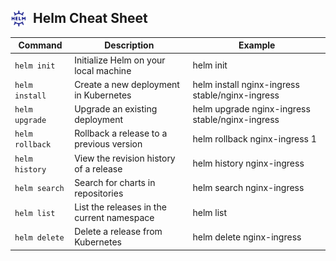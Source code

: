 ## Helm Cheat Sheet<img align="left" alt="Visual Studio Code" width="26px" src="../images/icons/helm.png" style="padding-right:10px;" /> 
Command | Description | Example 
--- | --- | --- 
`helm init` | Initialize Helm on your local machine | helm init
`helm install` | Create a new deployment in Kubernetes | helm install nginx-ingress stable/nginx-ingress
`helm upgrade` | Upgrade an existing deployment | helm upgrade nginx-ingress stable/nginx-ingress
`helm rollback` | Rollback a release to a previous version | helm rollback nginx-ingress 1
`helm history` | View the revision history of a release | helm history nginx-ingress
`helm search` | Search for charts in repositories | helm search nginx-ingress
`helm list` | List the releases in the current namespace | helm list
`helm delete` | Delete a release from Kubernetes | helm delete nginx-ingress
